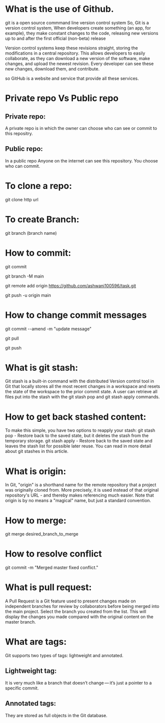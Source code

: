 # What is the use of Github.


git is a open source commmand line version control system
So, Git is a version control system,  When developers create something (an app, for example), they make constant changes to the code, releasing new versions up to and after the first official (non-beta) release

Version control systems keep these revisions straight, storing the modifications in a central repository. This allows developers to easily collaborate, as they can download a new version of the software, make changes, and upload the newest revision. Every developer can see these new changes, download them, and contribute.

so GitHub is a website and service that provide all these services.


# Private repo Vs Public repo

## Private repo: 
 A private repo is in which the owner can choose who can see or commit to this repositry.

## Public repo:
In a public repo Anyone on the internet can see this repository. You choose who can commit.

# To clone a repo:
git clone http url

 # To create Branch:
git branch (branch name)

# How to commit:
git commit <message>

git branch -M main

git remote add origin https://github.com/ashwani100596/task.git

git push -u origin main


# How to change commit messages

git commit --amend -m "update message"

git pull

git push

# What is git stash:
Git stash is a built-in command with the distributed Version control tool in Git that locally stores all the most recent changes in a workspace and resets the state of the workspace to the prior commit state. A user can retrieve all files put into the stash with the git stash pop and git stash apply commands.

# How to get back stashed content:
To make this simple, you have two options to reapply your stash: git stash pop - Restore back to the saved state, but it deletes the stash from the temporary storage. git stash apply - Restore back to the saved state and leaves the stash list for possible later reuse. You can read in more detail about git stashes in this article.

# What is origin:
In Git, "origin" is a shorthand name for the remote repository that a project was originally cloned from. More precisely, it is used instead of that original repository's URL - and thereby makes referencing much easier. Note that origin is by no means a "magical" name, but just a standard convention.

# How to merge:
git merge desired_branch_to_merge

# How to resolve conflict
git commit -m "Merged master fixed conflict."

# What is pull request:
A Pull Request is a Git feature used to present changes made on independent branches for review by collaborators before being merged into the main project. Select the branch you created from the list. This will display the changes you made compared with the original content on the master branch.

# What are tags:
Git supports two types of tags: lightweight and annotated. 

## Lightweight tag:
It is very much like a branch that doesn’t change — it’s just a pointer to a specific commit.


## Annotated tags:
They are stored as full objects in the Git database.